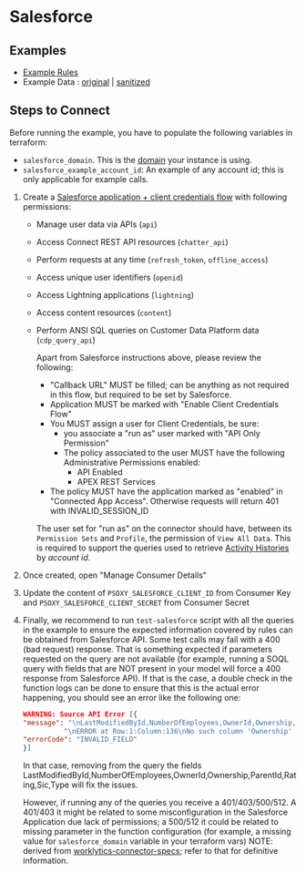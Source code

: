 # Salesforce

## Examples

* [Example Rules](example-rules/salesforce/salesforce.yaml)
* Example Data : [original](api-response-examples/salesforce) | [sanitized](api-response-examples/salesforce/sanitized)

## Steps to Connect

Before running the example, you have to populate the following variables in terraform:
- `salesforce_domain`. This is the [domain](https://help.salesforce.com/s/articleView?id=sf.faq_domain_name_what.htm&type=5) your instance is using.
- `salesforce_example_account_id`: An example of any account id; this is only applicable for example calls.

1. Create a [Salesforce application + client credentials flow](https://help.salesforce.com/s/articleView?language=en_US&id=sf.remoteaccess_oauth_client_credentials_flow.htm&type=5)
   with following permissions:
   - Manage user data via APIs (`api`)
   - Access Connect REST API resources (`chatter_api`)
   - Perform requests at any time (`refresh_token`, `offline_access`)
   - Access unique user identifiers (`openid`)
   - Access Lightning applications (`lightning`)
   - Access content resources (`content`)
   - Perform ANSI SQL queries on Customer Data Platform data (`cdp_query_api`)

     Apart from Salesforce instructions above, please review the following:
       - "Callback URL" MUST be filled; can be anything as not required in this flow, but required to be set by Salesforce.
       - Application MUST be marked with "Enable Client Credentials Flow"
       - You MUST assign a user for Client Credentials, be sure:
           - you associate a "run as" user marked with "API Only Permission"
           - The policy associated to the user MUST have the following Administrative Permissions enabled:
               - API Enabled
               - APEX REST Services
       - The policy MUST have the application marked as "enabled" in "Connected App Access". Otherwise requests will return 401 with INVALID_SESSION_ID

     The user set for "run as" on the connector should have, between its `Permission Sets` and `Profile`, the permission of `View All Data`. This is required
     to support the queries used to retrieve [Activity Histories](https://developer.salesforce.com/docs/atlas.en-us.object_reference.meta/object_reference/sforce_api_objects_activityhistory.htm) by *account id*.

2. Once created, open "Manage Consumer Details"
3. Update the content of `PSOXY_SALESFORCE_CLIENT_ID` from Consumer Key	and `PSOXY_SALESFORCE_CLIENT_SECRET` from Consumer Secret
4. Finally, we recommend to run `test-salesforce` script with all the queries in the example to ensure the expected information covered by rules can be obtained from Salesforce API.
   Some test calls may fail with a 400 (bad request) response. That is something expected if parameters requested on the query are not available (for example, running a SOQL query
   with fields that are NOT present in your model will force a 400 response from Salesforce API). If that is the case, a double check in the function logs can be done to ensure
   that this is the actual error happening, you should see an error like the following one:
     ```json
     WARNING: Source API Error [{
    "message": "\nLastModifiedById,NumberOfEmployees,OwnerId,Ownership,ParentId,Rating,Sic,Type\n                                           
               ^\nERROR at Row:1:Column:136\nNo such column 'Ownership' on entity 'Account'. If you are attempting to use a custom field, be sure to append the '__c' after the custom field name. Please reference your WSDL or the describe call for the appropriate names.",
    "errorCode": "INVALID_FIELD"
     }]
     ```
   In that case, removing from the query the fields LastModifiedById,NumberOfEmployees,OwnerId,Ownership,ParentId,Rating,Sic,Type will fix the issues.

   However, if running any of the queries you receive a 401/403/500/512. A 401/403 it might be related to some misconfiguration in the Salesforce Application due lack of permissions;
   a 500/512 it could be related to missing parameter in the function configuration (for example, a missing value for `salesforce_domain` variable in your terraform vars)
NOTE: derived from [worklytics-connector-specs](../../../infra/modules/worklytics-connector-specs/main.tf); refer to that for definitive information.